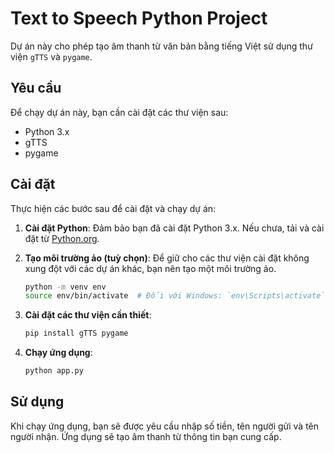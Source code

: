 # Text to Speech Python Project

Dự án này cho phép tạo âm thanh từ văn bản bằng tiếng Việt sử dụng thư viện `gTTS` và `pygame`.

## Yêu cầu

Để chạy dự án này, bạn cần cài đặt các thư viện sau:

-   Python 3.x
-   gTTS
-   pygame

## Cài đặt

Thực hiện các bước sau để cài đặt và chạy dự án:

1. **Cài đặt Python**: Đảm bảo bạn đã cài đặt Python 3.x. Nếu chưa, tải và cài đặt từ [Python.org](https://www.python.org/downloads/).

2. **Tạo môi trường ảo (tuỳ chọn)**: Để giữ cho các thư viện cài đặt không xung đột với các dự án khác, bạn nên tạo một môi trường ảo.

    ```sh
    python -m venv env
    source env/bin/activate  # Đối với Windows: `env\Scripts\activate`
    ```

3. **Cài đặt các thư viện cần thiết**:
    ```sh
    pip install gTTS pygame
    ```
4. **Chạy ứng dụng**:
    ```sh
    python app.py
    ```

## Sử dụng

Khi chạy ứng dụng, bạn sẽ được yêu cầu nhập số tiền, tên người gửi và tên người nhận. Ứng dụng sẽ tạo âm thanh từ thông tin bạn cung cấp.
